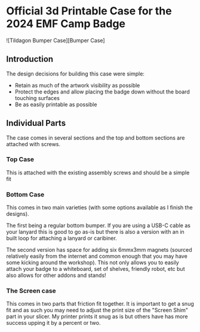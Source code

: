 # Official 3d Printable Case for the 2024 EMF Camp Badge

![Tildagon Bumper Case][Bumper Case]

## Introduction
The design decisions for building this case were simple:
- Retain as much of the artwork visibility as possible
- Protect the edges and allow placing the badge down without the board touching surfaces
- Be as easily printable as possible

## Individual Parts
The case comes in several sections and the top and bottom sections are attached with screws. 

### Top Case
This is attached with the existing assembly screws and should be a simple fit

### Bottom Case
This comes in two main varieties (with some options available as I finish the designs). 

The first being a regular bottom bumper. If you are using a USB-C cable as your lanyard this is good to go as-is but there is also a version with an in built loop for attaching a lanyard or caribiner. 

The second version has space for adding six 6mmx3mm magnets (sourced relatively easily from the internet and common enough that you may have some kicking around the workshop). This not only allows you to easily attach your badge to a whiteboard, set of shelves, friendly robot, etc but also allows for other addons and stands!

### The Screen case
This comes in two parts that friction fit together. It is important to get a snug fit and as such you may need to adjust the print size of the "Screen Shim" part in your slicer. My printer prints it snug as is but others have has more success upping it by a percent or two.

